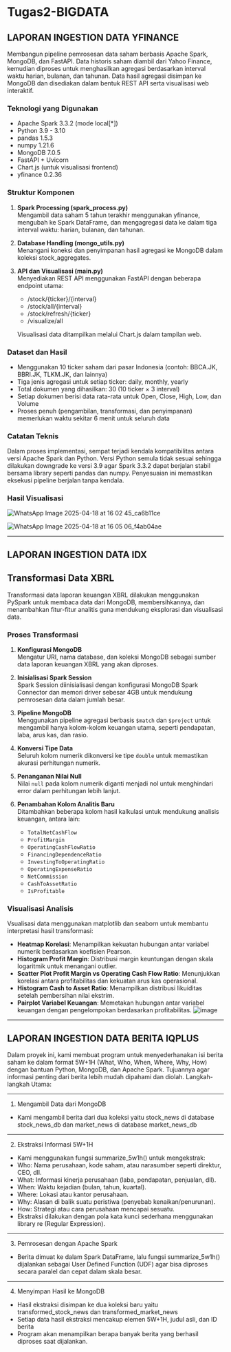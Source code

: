 # Tugas2-BIGDATA

LAPORAN INGESTION DATA YFINANCE
---
Membangun pipeline pemrosesan data saham berbasis Apache Spark, MongoDB, dan FastAPI. Data historis saham diambil dari Yahoo Finance, kemudian diproses untuk menghasilkan agregasi berdasarkan interval waktu harian, bulanan, dan tahunan. Data hasil agregasi disimpan ke MongoDB dan disediakan dalam bentuk REST API serta visualisasi web interaktif.

### Teknologi yang Digunakan

- Apache Spark 3.3.2 (mode local[*])
- Python 3.9 - 3.10
- pandas 1.5.3
- numpy 1.21.6
- MongoDB 7.0.5
- FastAPI + Uvicorn
- Chart.js (untuk visualisasi frontend)
- yfinance 0.2.36

### Struktur Komponen

1. **Spark Processing (spark_process.py)**  
   Mengambil data saham 5 tahun terakhir menggunakan yfinance, mengubah ke Spark DataFrame, dan mengagregasi data ke dalam tiga interval waktu: harian, bulanan, dan tahunan.

2. **Database Handling (mongo_utils.py)**  
   Menangani koneksi dan penyimpanan hasil agregasi ke MongoDB dalam koleksi stock_aggregates.

3. **API dan Visualisasi (main.py)**  
   Menyediakan REST API menggunakan FastAPI dengan beberapa endpoint utama:
   - /stock/{ticker}/{interval}
   - /stock/all/{interval}
   - /stock/refresh/{ticker}
   - /visualize/all

   Visualisasi data ditampilkan melalui Chart.js dalam tampilan web.

### Dataset dan Hasil

- Menggunakan 10 ticker saham dari pasar Indonesia (contoh: BBCA.JK, BBRI.JK, TLKM.JK, dan lainnya)
- Tiga jenis agregasi untuk setiap ticker: daily, monthly, yearly
- Total dokumen yang dihasilkan: 30 (10 ticker × 3 interval)
- Setiap dokumen berisi data rata-rata untuk Open, Close, High, Low, dan Volume
- Proses penuh (pengambilan, transformasi, dan penyimpanan) memerlukan waktu sekitar 6 menit untuk seluruh data

### Catatan Teknis
Dalam proses implementasi, sempat terjadi kendala kompatibilitas antara versi Apache Spark dan Python. Versi Python semula tidak sesuai sehingga dilakukan downgrade ke versi 3.9 agar Spark 3.3.2 dapat berjalan stabil bersama library seperti pandas dan numpy. Penyesuaian ini memastikan eksekusi pipeline berjalan tanpa kendala.

### Hasil Visualisasi
![WhatsApp Image 2025-04-18 at 16 02 45_ca6b11ce](https://github.com/user-attachments/assets/17eb7ac0-08c9-4576-9820-33a9f0377496)

![WhatsApp Image 2025-04-18 at 16 05 06_f4ab04ae](https://github.com/user-attachments/assets/7115f55a-adbf-495e-8554-746deb32bad6)

---

LAPORAN INGESTION DATA IDX
---
## Transformasi Data XBRL
Transformasi data laporan keuangan XBRL dilakukan menggunakan PySpark untuk membaca data dari MongoDB, membersihkannya, dan menambahkan fitur-fitur analitis guna mendukung eksplorasi dan visualisasi data.

### Proses Transformasi

1. **Konfigurasi MongoDB**  
   Mengatur URI, nama database, dan koleksi MongoDB sebagai sumber data laporan keuangan XBRL yang akan diproses.

2. **Inisialisasi Spark Session**  
   Spark Session diinisialisasi dengan konfigurasi MongoDB Spark Connector dan memori driver sebesar 4GB untuk mendukung pemrosesan data dalam jumlah besar.

3. **Pipeline MongoDB**  
   Menggunakan pipeline agregasi berbasis `$match` dan `$project` untuk mengambil hanya kolom-kolom keuangan utama, seperti pendapatan, laba, arus kas, dan rasio.

4. **Konversi Tipe Data**  
   Seluruh kolom numerik dikonversi ke tipe `double` untuk memastikan akurasi perhitungan numerik.

5. **Penanganan Nilai Null**  
   Nilai `null` pada kolom numerik diganti menjadi nol untuk menghindari error dalam perhitungan lebih lanjut.

6. **Penambahan Kolom Analitis Baru**  
   Ditambahkan beberapa kolom hasil kalkulasi untuk mendukung analisis keuangan, antara lain:
   - `TotalNetCashFlow`
   - `ProfitMargin`
   - `OperatingCashFlowRatio`
   - `FinancingDependenceRatio`
   - `InvestingToOperatingRatio`
   - `OperatingExpenseRatio`
   - `NetCommission`
   - `CashToAssetRatio`
   - `IsProfitable`

### Visualisasi Analisis
Vsualisasi data menggunakan matplotlib dan seaborn untuk membantu interpretasi hasil transformasi:

- **Heatmap Korelasi**: Menampilkan kekuatan hubungan antar variabel numerik berdasarkan koefisien Pearson.
- **Histogram Profit Margin**: Distribusi margin keuntungan dengan skala logaritmik untuk menangani outlier.
- **Scatter Plot Profit Margin vs Operating Cash Flow Ratio**: Menunjukkan korelasi antara profitabilitas dan kekuatan arus kas operasional.
- **Histogram Cash to Asset Ratio**: Menampilkan distribusi likuiditas setelah pembersihan nilai ekstrim.
- **Pairplot Variabel Keuangan**: Memetakan hubungan antar variabel keuangan dengan pengelompokan berdasarkan profitabilitas.
  ![image](https://github.com/user-attachments/assets/f7bf0e18-c3f5-4b83-b04e-846a8dd85271)


---

LAPORAN INGESTION DATA BERITA IQPLUS
---
Dalam proyek ini, kami membuat program untuk menyederhanakan isi berita saham ke dalam format 5W+1H (What, Who, When, Where, Why, How) dengan bantuan Python, MongoDB, dan Apache Spark. Tujuannya agar informasi penting dari berita lebih mudah dipahami dan diolah. Langkah-langkah Utama:

---
1. Mengambil Data dari MongoDB
- Kami mengambil berita dari dua koleksi yaitu stock_news di database stock_news_db dan market_news di database market_news_db
---
2. Ekstraksi Informasi 5W+1H
- Kami menggunakan fungsi summarize_5w1h() untuk mengekstrak:
- Who: Nama perusahaan, kode saham, atau narasumber seperti direktur, CEO, dll.
- What: Informasi kinerja perusahaan (laba, pendapatan, penjualan, dll).
- When: Waktu kejadian (bulan, tahun, kuartal).
- Where: Lokasi atau kantor perusahaan.
- Why: Alasan di balik suatu peristiwa (penyebab kenaikan/penurunan).
- How: Strategi atau cara perusahaan mencapai sesuatu.
- Ekstraksi dilakukan dengan pola kata kunci sederhana menggunakan library re (Regular Expression).
---
3. Pemrosesan dengan Apache Spark
- Berita dimuat ke dalam Spark DataFrame, lalu fungsi summarize_5w1h() dijalankan sebagai User Defined Function (UDF) agar bisa diproses secara paralel dan cepat dalam skala besar.
---
4. Menyimpan Hasil ke MongoDB
- Hasil ekstraksi disimpan ke dua koleksi baru yaitu transformed_stock_news dan transformed_market_news
- Setiap data hasil ekstraksi mencakup elemen 5W+1H, judul asli, dan ID berita
- Program akan menampilkan berapa banyak berita yang berhasil diproses saat dijalankan.
